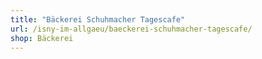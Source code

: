 ```yaml
---
title: "Bäckerei Schuhmacher Tagescafe"
url: /isny-im-allgaeu/baeckerei-schuhmacher-tagescafe/
shop: Bäckerei
---
```

